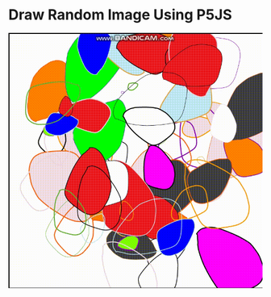 # Draw Random Image Using P5JS

![DEMO IMAGE](https://github.com/DreamSky1996/draw-random-p5js/blob/master/1.gif)